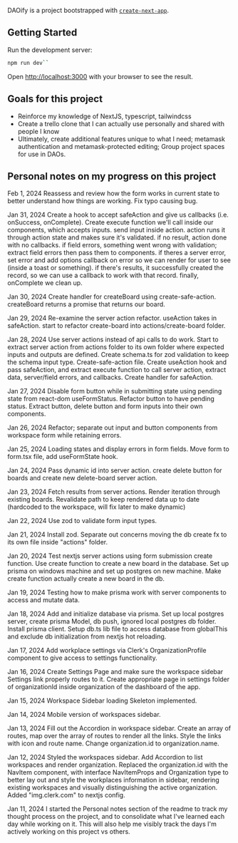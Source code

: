 DAOify is a project bootstrapped with [`create-next-app`](https://github.com/vercel/next.js/tree/canary/packages/create-next-app).

## Getting Started

Run the development server:

```bash
npm run dev``
```

Open [http://localhost:3000](http://localhost:3000) with your browser to see the result.

## Goals for this project

- Reinforce my knowledge of NextJS, typescript, tailwindcss
- Create a trello clone that I can actually use personally and shared with people I know
- Ultimately, create additional features unique to what I need; metamask authentication and metamask-protected editing; Group project spaces for use in DAOs.

## Personal notes on my progress on this project

Feb 1, 2024
Reassess and review how the form works in current state to better understand how things are working. Fix typo causing bug.

Jan 31, 2024
Create a hook to accept safeAction and give us callbacks (i.e. onSuccess, onComplete). Create execute function we'll call inside our components, which accepts inputs. send input inside action. action runs it through action state and makes sure it's validated. if no result, action done with no callbacks. if field errors, something went wrong with validation; extract field errors then pass them to components. if theres a server error, set error and add options callback on error so we can render for user to see (inside a toast or something). if there's results, it successfully created the record, so we can use a callback to work with that record. finally, onComplete we clean up.

Jan 30, 2024
Create handler for createBoard using create-safe-action. createBoard returns a promise that returns our board.

Jan 29, 2024
Re-examine the server action refactor. useAction takes in safeAction. start to refactor create-board into actions/create-board folder.

Jan 28, 2024
Use server actions instead of api calls to do work. Start to extract server action from actions folder to its own folder where expected inputs and outputs are defined. Create schema.ts for zod validation to keep the schema input type. Create-safe-action file. Create useAction hook and pass safeAction, and extract execute function to call server action, extract data, server/field errors, and callbacks. Create handler for safeAction.

Jan 27, 2024
Disable form button while in submitting state using pending state from react-dom useFormStatus. Refactor button to have pending status. Extract button, delete button and form inputs into their own components.

Jan 26, 2024
Refactor; separate out input and button components from workspace form while retaining errors.

Jan 25, 2024
Loading states and display errors in form fields. Move form to form.tsx file, add useFormState hook.

Jan 24, 2024
Pass dynamic id into server action. create delete button for boards and create new delete-board server action.

Jan 23, 2024
Fetch results from server actions. Render iteration through existing boards. Revalidate path to keep rendered data up to date (hardcoded to the workspace, will fix later to make dynamic)

Jan 22, 2024
Use zod to validate form input types.

Jan 21, 2024
Install zod. Separate out concerns moving the db create fx to its own file inside "actions" folder.

Jan 20, 2024
Test nextjs server actions using form submission create function. Use create function to create a new board in the database. Set up prisma on windows machine and set up postgres on new machine. Make create function actually create a new board in the db.

Jan 19, 2024
Testing how to make prisma work with server components to access and mutate data.

Jan 18, 2024
Add and initialize database via prisma. Set up local postgres server, create prisma Model, db push, ignored local postgres db folder. Install prisma client. Setup db.ts lib file to access database from globalThis and exclude db initialization from nextjs hot reloading.

Jan 17, 2024
Add workplace settings via Clerk's OrganizationProfile component to give access to settings functionality.

Jan 16, 2024
Create Settings Page and make sure the workspace sidebar Settings link properly routes to it. Create appropriate page in settings folder of organizationId inside organization of the dashboard of the app.

Jan 15, 2024
Workspace Sidebar loading Skeleton implemented.

Jan 14, 2024
Mobile version of workspaces sidebar.

Jan 13, 2024
Fill out the Accordion in workspace sidebar. Create an array of routes, map over the array of routes to render all the links. Style the links with icon and route name. Change organization.id to organization.name.

Jan 12, 2024
Styled the workspaces sidebar. Add Accordion to list workspaces and render organization. Replaced the organization.id with the NavItem component, with interface NavItemProps and Organization type to better lay out and style the workplaces information in sidebar, rendering existing workspaces and visually distinguishing the active organization. Added "img.clerk.com" to nextjs config.

Jan 11, 2024
I started the Personal notes section of the readme to track my thought process on the project, and to consolidate what I've learned each day while working on it. This will also help me visibly track the days I'm actively working on this project vs others.
